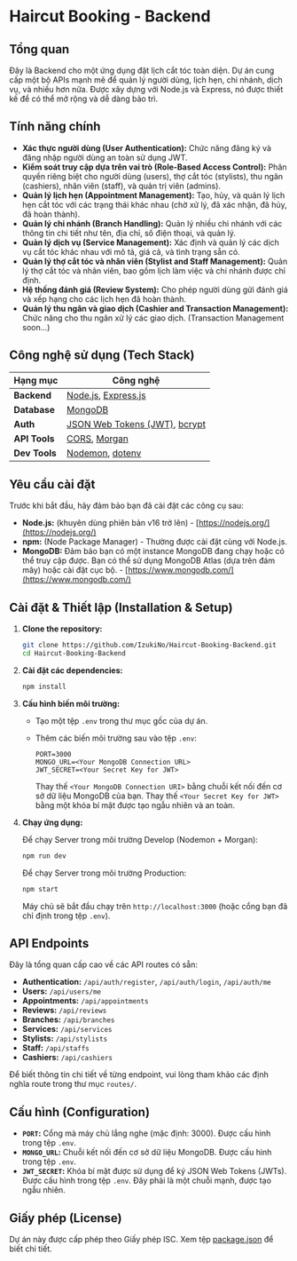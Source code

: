 # Haircut Booking - Backend

## Tổng quan

Đây là Backend cho một ứng dụng đặt lịch cắt tóc toàn diện. Dự án cung cấp một bộ APIs mạnh mẽ để quản lý người dùng, lịch hẹn, chi nhánh, dịch vụ, và nhiều hơn nữa. Được xây dựng với Node.js và Express, nó được thiết kế để có thể mở rộng và dễ dàng bảo trì.

## Tính năng chính

* **Xác thực người dùng (User Authentication):** Chức năng đăng ký và đăng nhập người dùng an toàn sử dụng JWT.
* **Kiểm soát truy cập dựa trên vai trò (Role-Based Access Control):** Phân quyền riêng biệt cho người dùng (users), thợ cắt tóc (stylists), thu ngân (cashiers), nhân viên (staff), và quản trị viên (admins).
* **Quản lý lịch hẹn (Appointment Management):** Tạo, hủy, và quản lý lịch hẹn cắt tóc với các trạng thái khác nhau (chờ xử lý, đã xác nhận, đã hủy, đã hoàn thành).
* **Quản lý chi nhánh (Branch Handling):** Quản lý nhiều chi nhánh với các thông tin chi tiết như tên, địa chỉ, số điện thoại, và quản lý.
* **Quản lý dịch vụ (Service Management):** Xác định và quản lý các dịch vụ cắt tóc khác nhau với mô tả, giá cả, và tình trạng sẵn có.
* **Quản lý thợ cắt tóc và nhân viên (Stylist and Staff Management):** Quản lý thợ cắt tóc và nhân viên, bao gồm lịch làm việc và chi nhánh được chỉ định.
* **Hệ thống đánh giá (Review System):** Cho phép người dùng gửi đánh giá và xếp hạng cho các lịch hẹn đã hoàn thành.
* **Quản lý thu ngân và giao dịch (Cashier and Transaction Management):** Chức năng cho thu ngân xử lý các giao dịch. (Transaction Management soon...)

## Công nghệ sử dụng (Tech Stack)

| Hạng mục      | Công nghệ                                                                                                                                                                                                                       |
| ------------- | -------------------------------------------------------------------------------------------------------------------------------------------------------------------------------------------------------------------------------- |
| **Backend** | [Node.js](https://nodejs.org/), [Express.js](https://expressjs.com/)                                                                                                                                          |
| **Database** | [MongoDB](https://www.mongodb.com/)                                                                                                                                  |
| **Auth** | [JSON Web Tokens (JWT)](https://jwt.io/), [bcrypt](https://www.npmjs.com/package/bcrypt)                                                                                                                       |
| **API Tools** | [CORS](https://www.npmjs.com/package/cors), [Morgan](https://www.npmjs.com/package/morgan)                                                                                                                    |
| **Dev Tools** | [Nodemon](https://nodemon.io/), [dotenv](https://www.npmjs.com/package/dotenv)                                                                                                                               |

## Yêu cầu cài đặt

Trước khi bắt đầu, hãy đảm bảo bạn đã cài đặt các công cụ sau:

* **Node.js:** (khuyên dùng phiên bản v16 trở lên) - [https://nodejs.org/](https://nodejs.org/)
* **npm:** (Node Package Manager) - Thường được cài đặt cùng với Node.js.
* **MongoDB:** Đảm bảo bạn có một instance MongoDB đang chạy hoặc có thể truy cập được. Bạn có thể sử dụng MongoDB Atlas (dựa trên đám mây) hoặc cài đặt cục bộ. - [https://www.mongodb.com/](https://www.mongodb.com/)

## Cài đặt & Thiết lập (Installation & Setup)

1.  **Clone the repository:**

    ```bash
    git clone https://github.com/IzukiNo/Haircut-Booking-Backend.git
    cd Haircut-Booking-Backend
    ```

2.  **Cài đặt các dependencies:**

    ```bash
    npm install
    ```

3.  **Cấu hình biến môi trường:**

    * Tạo một tệp `.env` trong thư mục gốc của dự án.
    * Thêm các biến môi trường sau vào tệp `.env`:

        ```
        PORT=3000
        MONGO_URL=<Your MongoDB Connection URL>
        JWT_SECRET=<Your Secret Key for JWT>
        ```

        Thay thế `<Your MongoDB Connection URI>` bằng chuỗi kết nối đến cơ sở dữ liệu MongoDB của bạn.
        Thay thế `<Your Secret Key for JWT>` bằng một khóa bí mật được tạo ngẫu nhiên và an toàn.

4.  **Chạy ứng dụng:**

    Để chạy Server trong môi trường Develop (Nodemon + Morgan):

    ```bash
    npm run dev
    ```

    Để chạy Server trong môi trường Production:

    ```bash
    npm start
    ```

    Máy chủ sẽ bắt đầu chạy trên `http://localhost:3000` (hoặc cổng bạn đã chỉ định trong tệp `.env`).

## API Endpoints

Đây là tổng quan cấp cao về các API routes có sẵn:

* **Authentication:** `/api/auth/register`, `/api/auth/login`, `/api/auth/me`
* **Users:** `/api/users/me`
* **Appointments:** `/api/appointments`
* **Reviews:** `/api/reviews`
* **Branches:** `/api/branches`
* **Services:** `/api/services`
* **Stylists:** `/api/stylists`
* **Staff:** `/api/staffs`
* **Cashiers:** `/api/cashiers`

Để biết thông tin chi tiết về từng endpoint, vui lòng tham khảo các định nghĩa route trong thư mục `routes/`.

## Cấu hình (Configuration)

* **`PORT`:** Cổng mà máy chủ lắng nghe (mặc định: 3000). Được cấu hình trong tệp `.env`.
* **`MONGO_URL`:** Chuỗi kết nối đến cơ sở dữ liệu MongoDB. Được cấu hình trong tệp `.env`.
* **`JWT_SECRET`:** Khóa bí mật được sử dụng để ký JSON Web Tokens (JWTs). Được cấu hình trong tệp `.env`. Đây phải là một chuỗi mạnh, được tạo ngẫu nhiên.

## Giấy phép (License)

Dự án này được cấp phép theo Giấy phép ISC. Xem tệp [package.json](package.json) để biết chi tiết.
